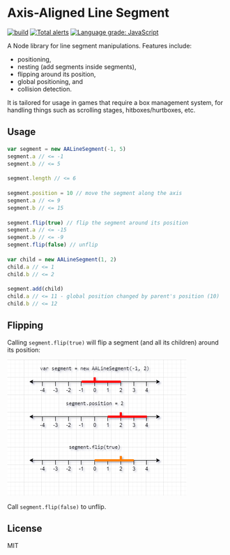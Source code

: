 # Axis-Aligned Line Segment

[![build](https://github.com/dimensionalpocket/aa-line-segment-js/actions/workflows/node.js.yml/badge.svg)](https://github.com/dimensionalpocket/aa-line-segment-js/actions/workflows/node.js.yml) [![Total alerts](https://img.shields.io/lgtm/alerts/g/dimensionalpocket/aa-line-segment-js.svg)](https://lgtm.com/projects/g/dimensionalpocket/aa-line-segment-js/alerts/) [![Language grade: JavaScript](https://img.shields.io/lgtm/grade/javascript/g/dimensionalpocket/aa-line-segment-js.svg)](https://lgtm.com/projects/g/dimensionalpocket/aa-line-segment-js/context:javascript)

A Node library for line segment manipulations. Features include:

* positioning,
* nesting (add segments inside segments),
* flipping around its position,
* global positioning, and
* collision detection.

It is tailored for usage in games that require a box management system, for handling things such as scrolling stages, hitboxes/hurtboxes, etc.

## Usage

```js
var segment = new AALineSegment(-1, 5)
segment.a // <= -1
segment.b // <= 5

segment.length // <= 6

segment.position = 10 // move the segment along the axis
segment.a // <= 9
segment.b // <= 15

segment.flip(true) // flip the segment around its position
segment.a // <= -15
segment.b // <= -9
segment.flip(false) // unflip

var child = new AALineSegment(1, 2)
child.a // <= 1
child.b // <= 2

segment.add(child)
child.a // <= 11 - global position changed by parent's position (10)
child.b // <= 12
```

## Flipping

Calling `segment.flip(true)` will flip a segment (and all its children) around its position:

![Flipping](https://raw.githubusercontent.com/dimensionalpocket/docs/main/draw.io/aa-line-segment.png)

Call `segment.flip(false)` to unflip.

## License

MIT
